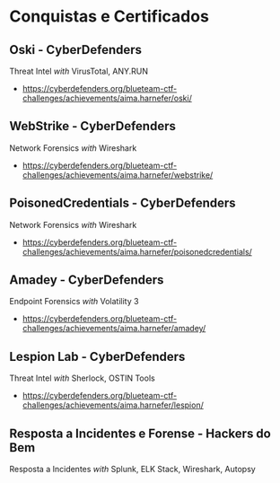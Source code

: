 # Conquistas e Certificados
## Oski - CyberDefenders
Threat Intel _with_ VirusTotal, ANY.RUN
- https://cyberdefenders.org/blueteam-ctf-challenges/achievements/aima.harnefer/oski/

## WebStrike - CyberDefenders
Network Forensics _with_ Wireshark
- https://cyberdefenders.org/blueteam-ctf-challenges/achievements/aima.harnefer/webstrike/

## PoisonedCredentials - CyberDefenders
Network Forensics _with_ Wireshark
- https://cyberdefenders.org/blueteam-ctf-challenges/achievements/aima.harnefer/poisonedcredentials/

## Amadey - CyberDefenders
Endpoint Forensics _with_ Volatility 3
- https://cyberdefenders.org/blueteam-ctf-challenges/achievements/aima.harnefer/amadey/

## Lespion Lab - CyberDefenders
Threat Intel _with_ Sherlock, OSTIN Tools
- https://cyberdefenders.org/blueteam-ctf-challenges/achievements/aima.harnefer/lespion/

## Resposta a Incidentes e Forense - Hackers do Bem
Resposta a Incidentes _with_ Splunk, ELK Stack, Wireshark, Autopsy


